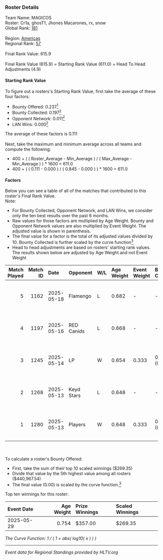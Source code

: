 ### Roster Details<br />
Team Name: MAGICOS<br />
Roster: Cr1a, ghosT1, Jhones Macarones, rx, snow<br />
Global Rank: [181](../../standings_global_2025_08_04.md)<br />
<br />
Region: [Americas]( ../../standings_americas_2025_08_04.md)<br />
Regional Rank: [57]( ../../standings_americas_2025_08_04.md)<br />
<br />
Final Rank Value:  615.9<br />
<br />
Final Rank Value (615.9) = Starting Rank Value (611.0) + Head To Head Adjustments (4.9)<br />

#### Starting Rank Value<br />
To figure out a rosters's Starting Rank Value, first take the average of these four factors:<br />
- Bounty Offered: 0.237[<sup>1</sup>](#table2)
- Bounty Collected: 0.197[<sup>2</sup>](#table1)
- Opponent Network: 0.011[<sup>2</sup>](#table1)
- LAN Wins: 0.000[<sup>2</sup>](#table1)

The average of these factors is 0.111<br />
<br />
Next, take the maximum and minimum average across all teams and compute the following:<br />
- 400 + ( ( Roster_Average - Min_Average ) / ( Max_Average - Min_Average ) ) * 1600 = 611.0
- 400 + ( ( 0.111 - 0.000 ) / ( 0.845 - 0.000 ) ) * 1600 = 611.0


#### Factors<br />
Below you can see a table of all of the matches that contributed to this roster's Final Rank Value.<br />
Note:<br />

- For Bounty Collected, Opponent Network, and LAN Wins, we consider only the ten best results over the past 6 months.
- Raw values for those factors are multiplied by Age Weight. Bounty and Opponent Network values are also multiplied by Event Weight. The adjusted value is shown in parenthesis.
- The final value for a factor is the total of its adjusted values divided by 10. Bounty Collected is further scaled by the curve function[<sup>3</sup>](#curveFunction)
- Head to head adjustments are based on rosters' starting rank values. The results shown below are adjusted by Age Weight and not Event Weight
<span id="table1"></span><br />


| Match Played | Match ID | Date       | Opponent   | W/L | Age Weight | Event Weight | Bounty Collected | Opponent Network | LAN Wins  | H2H Adj. | Roster                                   |
| -: | -: | :- | :- | :- | :- | :- | :- | :- | :- | -: | :- |
|            5 |     1162 | 2025-05-18 | Flamengo   | L   | 0.682      | -            | -                | -                | -         |    -6.47 | Cr1a, ghosT1, Jhones Macarones, rx, snow |
|            4 |     1197 | 2025-05-16 | RED Canids | L   | 0.668      | -            | -                | -                | -         |    -6.12 | Cr1a, ghosT1, Jhones Macarones, rx, snow |
|            3 |     1245 | 2025-05-14 | LP         | W   | 0.654      | 0.333        | 0.003 (0.001)    | 0.315 (0.069)    | 0 (0.000) |    12.55 | Cr1a, ghosT1, Jhones Macarones, rx, snow |
|            2 |     1268 | 2025-05-13 | Keyd Stars | L   | 0.648      | -            | -                | -                | -         |    -6.09 | Cr1a, ghosT1, Jhones Macarones, rx, snow |
|            1 |     1280 | 2025-05-13 | Players    | W   | 0.648      | 0.333        | 0.001 (0.000)    | 0.213 (0.046)    | 0 (0.000) |    11.04 | Cr1a, ghosT1, Jhones Macarones, rx, snow |

<br />
<span id="table2"></span><br />
To calculate a roster's Bounty Offered:<br />

- First, take the sum of their top 10 scaled winnings ($269.35)
- Divide that value by the 5th highest value among all rosters ($440,967.54)
- The final value (0.00) is scaled by the curve function.[<sup>3</sup>](#curveFunction)

Top ten winnings for this roster:<br />

| Event Date | Age Weight | Prize Winnings | Scaled Winnings |
| :- | -: | :- | :- |
| 2025-05-29 |      0.754 | $357.00        | $269.35         |


<span id="curveFunction"></span>_The Curve Function: 1 / ( 1 + abs( log10( x ) ) )_<br />

---
_Event data for Regional Standings provided by HLTV.org_<br />
